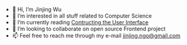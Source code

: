 - 👋 Hi, I’m Jinjing Wu
- 👀 I’m interested in all stuff related to Computer Science 
- 🌱 I’m currently reading [Contructing the User Interface](https://www.amazon.com/Constructing-User-Interface-Statecharts-Horrocks/dp/0201342782/ref=sr_1_1?crid=RPMPSR3PI3RQ&keywords=constructing+the+user+interface&qid=1645595589&sprefix=constructing+the+suer+interfa%2Caps%2C402&sr=8-1)
- 💞️ I’m looking to collaborate on open source Frontend project
- 📫 Feel free to reach me through my e-mail jinjing.ngo@gmail.com

<!---
charleserious/charleserious is a ✨ special ✨ repository because its `README.md` (this file) appears on your GitHub profile.
You can click the Preview link to take a look at your changes.
--->
